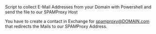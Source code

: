 Script to collect E-Mail Addresses from your Domain with Powershell and send the file to our SPAMProxy Host

You have to create a contact in Exchange for spamproxy@DOMAIN.com that redirects the Mails to our SPAMProxy Address.
